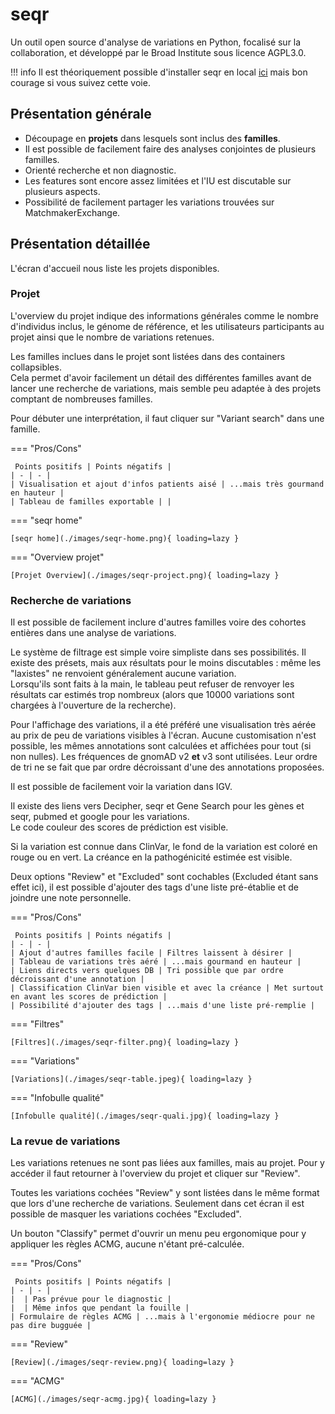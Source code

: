 # seqr

Un outil open source d'analyse de variations en Python, focalisé sur la collaboration,
et développé par le Broad Institute sous licence AGPL3.0.

!!! info Il est théoriquement possible d'installer seqr en local
[ici](https://github.com/broadinstitute/seqr) mais bon courage si vous suivez cette
voie.

## Présentation générale

- Découpage en **projets** dans lesquels sont inclus des **familles**.
- Il est possible de facilement faire des analyses conjointes de plusieurs familles.
- Orienté recherche et non diagnostic.
- Les features sont encore assez limitées et l'IU est discutable sur plusieurs aspects.
- Possibilité de facilement partager les variations trouvées sur MatchmakerExchange.

## Présentation détaillée

L'écran d'accueil nous liste les projets disponibles.

### Projet

L'overview du projet indique des informations générales comme le nombre d'individus
inclus, le génome de référence, et les utilisateurs participants au projet ainsi que le
nombre de variations retenues.

Les familles inclues dans le projet sont listées dans des containers collapsibles.<br>
Cela permet d'avoir facilement un détail des différentes familles avant de lancer une
recherche de variations, mais semble peu adaptée à des projets comptant de nombreuses
familles.

Pour débuter une interprétation, il faut cliquer sur "Variant search" dans une famille.

=== "Pros/Cons"

```text
 Points positifs | Points négatifs |
| - | - |
| Visualisation et ajout d'infos patients aisé | ...mais très gourmand en hauteur |
| Tableau de familles exportable | |
```

=== "seqr home"

```text
[seqr home](./images/seqr-home.png){ loading=lazy }
```

=== "Overview projet"

```text
[Projet Overview](./images/seqr-project.png){ loading=lazy }
```

### Recherche de variations

Il est possible de facilement inclure d'autres familles voire des cohortes entières dans
une analyse de variations.

Le système de filtrage est simple voire simpliste dans ses possibilités. Il existe des
présets, mais aux résultats pour le moins discutables : même les "laxistes" ne renvoient
généralement aucune variation.<br> Lorsqu'ils sont faits à la main, le tableau peut
refuser de renvoyer les résultats car estimés trop nombreux (alors que 10000 variations
sont chargées à l'ouverture de la recherche).

Pour l'affichage des variations, il a été préféré une visualisation très aérée au prix
de peu de variations visibles à l'écran. Aucune customisation n'est possible, les mêmes
annotations sont calculées et affichées pour tout (si non nulles). Les fréquences de
gnomAD v2 **et** v3 sont utilisées. Leur ordre de tri ne se fait que par ordre
décroissant d'une des annotations proposées.

Il est possible de facilement voir la variation dans IGV.

Il existe des liens vers Decipher, seqr et Gene Search pour les gènes et seqr, pubmed et
google pour les variations.<br> Le code couleur des scores de prédiction est
visible.<br>

Si la variation est connue dans ClinVar, le fond de la variation est coloré en rouge ou
en vert. La créance en la pathogénicité estimée est visible.

Deux options "Review" et "Excluded" sont cochables (Excluded étant sans effet ici), il
est possible d'ajouter des tags d'une liste pré-établie et de joindre une note
personnelle.

=== "Pros/Cons"

```text
 Points positifs | Points négatifs |
| - | - |
| Ajout d'autres familles facile | Filtres laissent à désirer |
| Tableau de variations très aéré | ...mais gourmand en hauteur |
| Liens directs vers quelques DB | Tri possible que par ordre décroissant d'une annotation |
| Classification ClinVar bien visible et avec la créance | Met surtout en avant les scores de prédiction |
| Possibilité d'ajouter des tags | ...mais d'une liste pré-remplie |
```

=== "Filtres"

```text
[Filtres](./images/seqr-filter.png){ loading=lazy }
```

=== "Variations"

```text
[Variations](./images/seqr-table.jpeg){ loading=lazy }
```

=== "Infobulle qualité"

```text
[Infobulle qualité](./images/seqr-quali.jpg){ loading=lazy }
```

### La revue de variations

Les variations retenues ne sont pas liées aux familles, mais au projet. Pour y accéder
il faut retourner à l'overview du projet et cliquer sur "Review".

Toutes les variations cochées "Review" y sont listées dans le même format que lors d'une
recherche de variations. Seulement dans cet écran il est possible de masquer les
variations cochées "Excluded".

Un bouton "Classify" permet d'ouvrir un menu peu ergonomique pour y appliquer les règles
ACMG, aucune n'étant pré-calculée.

=== "Pros/Cons"

```text
 Points positifs | Points négatifs |
| - | - |
|  | Pas prévue pour le diagnostic |
|  | Même infos que pendant la fouille |
| Formulaire de règles ACMG | ...mais à l'ergonomie médiocre pour ne pas dire bugguée |
```

=== "Review"

```text
[Review](./images/seqr-review.png){ loading=lazy }
```

=== "ACMG"

```text
[ACMG](./images/seqr-acmg.jpg){ loading=lazy }
```
